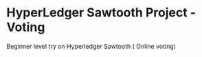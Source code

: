 # HyperLedger Sawtooth Project - Voting

Beginner level try on Hyperledger Sawtooth ( Online voting)
